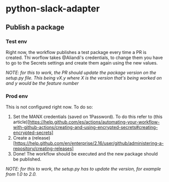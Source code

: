 # python-slack-adapter
## Publish a package

### Test env

Right now, the workflow publishes a test package every time a PR is created. Thi worflow takes @Aliandi's credentials, to change them you have to go to the Secrets settings and create them again using the new values.

_NOTE: for this to work, the PR should update the package version on the setup.py file. This being vX.y where X is the version that's being worked on and y would be the feature number_

### Prod env
This is not configured right now. To do so:

1. Set the MANX credentials (saved on 1Password). To do this refer to (this article)[https://help.github.com/es/actions/automating-your-workflow-with-github-actions/creating-and-using-encrypted-secrets#creating-encrypted-secrets]
2. Create a (release)[https://help.github.com/en/enterprise/2.16/user/github/administering-a-repository/creating-releases]
3. Done! The workflow should be executed and the new package should be published.

_NOTE: for this to work, the setup.py has to update the version, for example from 1.0 to 2.0._
